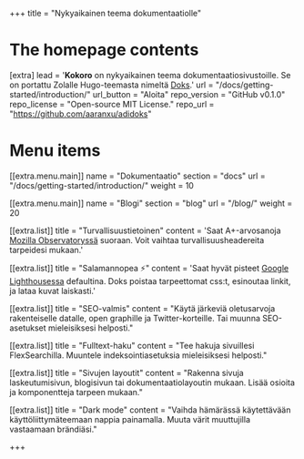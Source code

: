 +++
title = "Nykyaikainen teema dokumentaatiolle"


# The homepage contents
[extra]
lead = '<b>Kokoro</b> on nykyaikainen teema dokumentaatiosivustoille. Se on portattu Zolalle Hugo-teemasta nimeltä <a href="https://github.com/h-enk/">Doks</a>.'
url = "/docs/getting-started/introduction/"
url_button = "Aloita"
repo_version = "GitHub v0.1.0"
repo_license = "Open-source MIT License."
repo_url = "https://github.com/aaranxu/adidoks"

# Menu items
[[extra.menu.main]]
name = "Dokumentaatio"
section = "docs"
url = "/docs/getting-started/introduction/"
weight = 10

[[extra.menu.main]]
name = "Blogi"
section = "blog"
url = "/blog/"
weight = 20

[[extra.list]]
title = "Turvallisuustietoinen"
content = 'Saat A+-arvosanoja <a href="https://observatory.mozilla.org/analyze/adidoks.org">Mozilla Observatoryssä</a> suoraan. Voit vaihtaa turvallisuusheadereita tarpeidesi mukaan.'

[[extra.list]]
title = "Salamannopea ⚡️"
content = 'Saat hyvät pisteet <a href="https://googlechrome.github.io/lighthouse/viewer/?gist=7731347bb8ce999eff7428a8e763b637">Google Lighthousessa</a> defaultina. Doks poistaa tarpeettomat css:t, esinoutaa linkit, ja lataa kuvat laiskasti.'

[[extra.list]]
title = "SEO-valmis"
content = "Käytä järkeviä oletusarvoja rakenteiselle datalle, open graphille ja Twitter-korteille. Tai muunna SEO-asetukset mieleisiksesi helposti."

[[extra.list]]
title = "Fulltext-haku"
content = "Tee hakuja sivuillesi FlexSearchilla. Muuntele indeksointiasetuksia mieleisiksesi helposti."

[[extra.list]]
title = "Sivujen layoutit"
content = "Rakenna sivuja laskeutumisivun, blogisivun tai dokumentaatiolayoutin mukaan. Lisää osioita ja komponentteja tarpeen mukaan."

[[extra.list]]
title = "Dark mode"
content = "Vaihda hämärässä käytettävään käyttöliittymäteemaan nappia painamalla. Muuta värit muuttujilla vastaamaan brändiäsi."

+++
